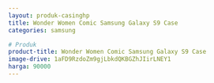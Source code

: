 ```yaml
---
layout: produk-casinghp
title: Wonder Women Comic Samsung Galaxy S9 Case
categories: samsung

# Produk
product-title: Wonder Women Comic Samsung Galaxy S9 Case
image-drive: 1aFD9RzdoZm9gjLbkdQKBGZhJIirLNEY1
harga: 90000
---
```

